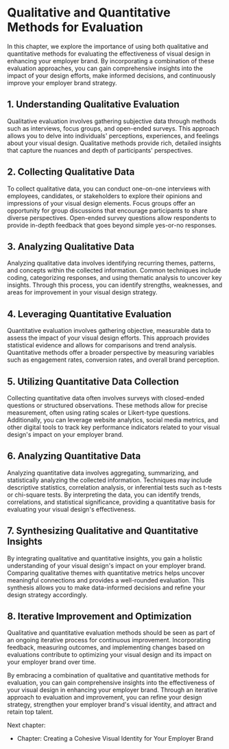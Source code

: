 Qualitative and Quantitative Methods for Evaluation
============================================================

In this chapter, we explore the importance of using both qualitative and quantitative methods for evaluating the effectiveness of visual design in enhancing your employer brand. By incorporating a combination of these evaluation approaches, you can gain comprehensive insights into the impact of your design efforts, make informed decisions, and continuously improve your employer brand strategy.

**1. Understanding Qualitative Evaluation**
-------------------------------------------

Qualitative evaluation involves gathering subjective data through methods such as interviews, focus groups, and open-ended surveys. This approach allows you to delve into individuals' perceptions, experiences, and feelings about your visual design. Qualitative methods provide rich, detailed insights that capture the nuances and depth of participants' perspectives.

**2. Collecting Qualitative Data**
----------------------------------

To collect qualitative data, you can conduct one-on-one interviews with employees, candidates, or stakeholders to explore their opinions and impressions of your visual design elements. Focus groups offer an opportunity for group discussions that encourage participants to share diverse perspectives. Open-ended survey questions allow respondents to provide in-depth feedback that goes beyond simple yes-or-no responses.

**3. Analyzing Qualitative Data**
---------------------------------

Analyzing qualitative data involves identifying recurring themes, patterns, and concepts within the collected information. Common techniques include coding, categorizing responses, and using thematic analysis to uncover key insights. Through this process, you can identify strengths, weaknesses, and areas for improvement in your visual design strategy.

**4. Leveraging Quantitative Evaluation**
-----------------------------------------

Quantitative evaluation involves gathering objective, measurable data to assess the impact of your visual design efforts. This approach provides statistical evidence and allows for comparisons and trend analysis. Quantitative methods offer a broader perspective by measuring variables such as engagement rates, conversion rates, and overall brand perception.

**5. Utilizing Quantitative Data Collection**
---------------------------------------------

Collecting quantitative data often involves surveys with closed-ended questions or structured observations. These methods allow for precise measurement, often using rating scales or Likert-type questions. Additionally, you can leverage website analytics, social media metrics, and other digital tools to track key performance indicators related to your visual design's impact on your employer brand.

**6. Analyzing Quantitative Data**
----------------------------------

Analyzing quantitative data involves aggregating, summarizing, and statistically analyzing the collected information. Techniques may include descriptive statistics, correlation analysis, or inferential tests such as t-tests or chi-square tests. By interpreting the data, you can identify trends, correlations, and statistical significance, providing a quantitative basis for evaluating your visual design's effectiveness.

**7. Synthesizing Qualitative and Quantitative Insights**
---------------------------------------------------------

By integrating qualitative and quantitative insights, you gain a holistic understanding of your visual design's impact on your employer brand. Comparing qualitative themes with quantitative metrics helps uncover meaningful connections and provides a well-rounded evaluation. This synthesis allows you to make data-informed decisions and refine your design strategy accordingly.

**8. Iterative Improvement and Optimization**
---------------------------------------------

Qualitative and quantitative evaluation methods should be seen as part of an ongoing iterative process for continuous improvement. Incorporating feedback, measuring outcomes, and implementing changes based on evaluations contribute to optimizing your visual design and its impact on your employer brand over time.

By embracing a combination of qualitative and quantitative methods for evaluation, you can gain comprehensive insights into the effectiveness of your visual design in enhancing your employer brand. Through an iterative approach to evaluation and improvement, you can refine your design strategy, strengthen your employer brand's visual identity, and attract and retain top talent.

Next chapter:

* Chapter: Creating a Cohesive Visual Identity for Your Employer Brand
